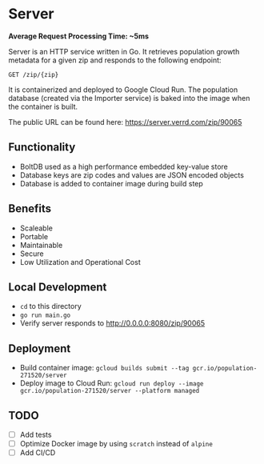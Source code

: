 # Server

**Average Request Processing Time: ~5ms**

Server is an HTTP service written in Go. It retrieves population
growth metadata for a given zip and responds to the following endpoint:

`GET /zip/{zip}`

It is containerized and deployed to Google Cloud Run. The
population database (created via the Importer service) is baked into the image
when the container is built.

The public URL can be found here: https://server.verrd.com/zip/90065

## Functionality

* BoltDB used as a high performance embedded key-value store
* Database keys are zip codes and values are JSON encoded objects
* Database is added to container image during build step

## Benefits

* Scaleable
* Portable
* Maintainable
* Secure
* Low Utilization and Operational Cost

## Local Development

* `cd` to this directory
* `go run main.go`
* Verify server responds to http://0.0.0.0:8080/zip/90065

## Deployment

* Build container image:
 `gcloud builds submit --tag gcr.io/population-271520/server`
* Deploy image to Cloud Run:
`gcloud run deploy --image gcr.io/population-271520/server --platform managed`

## TODO

* [ ] Add tests
* [ ] Optimize Docker image by using `scratch` instead of `alpine`
* [ ] Add CI/CD
